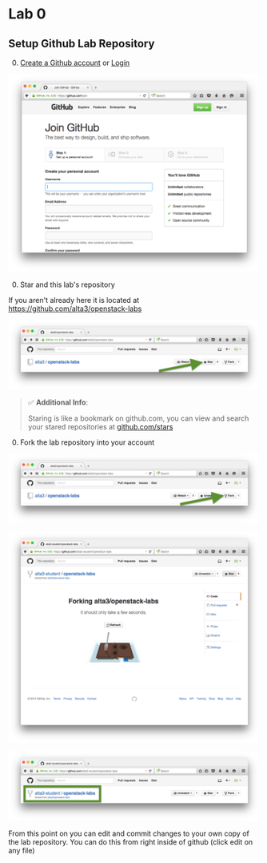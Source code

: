 # Lab 0

## Setup Github Lab Repository

0. [Create a Github account](https://github.com/join) or [Login](https://github.com/login)

  ![Create an account](img/github-create.png)
    

0. Star and this lab's repository

  If you aren't already here it is located at https://github.com/alta3/openstack-labs
  
  ![Star this repository](img/github-star.png)

  > :white_check_mark: **Additional Info**:
  >
  > Staring is like a bookmark on github.com,  you can view and search your stared repositories at [github.com/stars](github.com/stars)

0. Fork the lab repository into your account

  ![Fork this repository](img/github-fork1.png)

  ![Fork this repository](img/github-fork2.png)

  ![Fork this repository](img/github-fork3.png)

  From this point on you can edit and commit changes to your own copy of the lab repository.  You can do this from right inside of github (click edit on any file)
